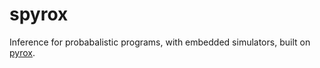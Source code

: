 # spyrox

Inference for probabalistic programs, with embedded simulators,
built on [pyrox](https://github.com/danielward27/pyrox).
